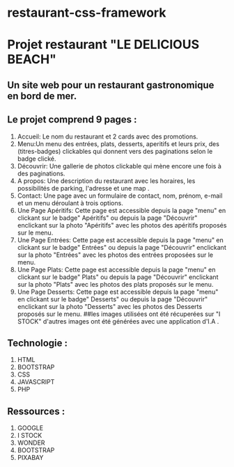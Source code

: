 # restaurant-css-framework

# Projet restaurant "LE DELICIOUS BEACH"

## Un site web pour un restaurant gastronomique en bord de mer.
## Le projet comprend 9 pages :
1. Accueil: Le nom du restaurant et 2 cards avec des promotions.
2. Menu:Un menu des entrées, plats, desserts, aperitifs et leurs prix, des (titres-badges) clickables qui donnent vers des paginations selon le badge clické.
3. Découvrir: Une gallerie de photos clickable qui mène encore une fois à des paginations.
4. A propos: Une description du restaurant avec les horaires, les possibilités de parking, l'adresse et une map .
5. Contact: Une page avec un formulaire de contact, nom, prénom, e-mail et un menu déroulant à trois options.
6. Une Page Apéritifs: Cette page est accessible depuis la page "menu" en clickant sur le badge" Apéritifs" ou depuis la page "Découvrir" enclickant sur la photo "Apéritifs" avec les 
   photos des apéritifs proposés sur le menu. 
7. Une Page Entrées: Cette page est accessible depuis la page "menu" en clickant sur le badge" Entrées" ou depuis la page "Découvrir" enclickant sur la photo "Entrées" avec les 
   photos des entrées proposées sur le menu. 
8. Une Page Plats: Cette page est accessible depuis la page "menu" en clickant sur le badge" Plats" ou depuis la page "Découvrir" enclickant sur la photo "Plats" avec les 
   photos des plats proposés sur le menu. 
9. Une Page Desserts: Cette page est accessible depuis la page "menu" en clickant sur le badge" Desserts" ou depuis la page "Découvrir" enclickant sur la photo "Desserts" avec les 
   photos des Desserts proposés sur le menu.
##les images utilisées ont été récuperées sur "I STOCK" d'autres images ont été générées avec une application d'I.A .

   
## Technologie :
1. HTML
2. BOOTSTRAP
3. CSS
4. JAVASCRIPT
5. PHP


## Ressources :
1. GOOGLE
2. I STOCK
3. WONDER
4. BOOTSTRAP
5. PIXABAY
   
   
